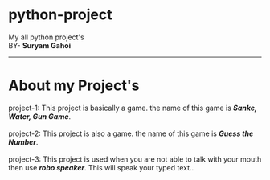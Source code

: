 # python-project
My all python project's
<br>
BY- <b> Suryam Gahoi </b>
<hr>

<h1>About my Project's</h1>

project-1: This project is basically a game. the name of this game is <b><i>Sanke, Water, Gun Game</i></b>. 
<br>
<br>
project-2: This project is also a game. the name of this game is <b><i>Guess the Number</i></b>. 
<br>
<br>
project-3: This project is used when you are not able to talk with your mouth then use <b><i>robo speaker</i></b>. This will speak your typed text.</i>. 
